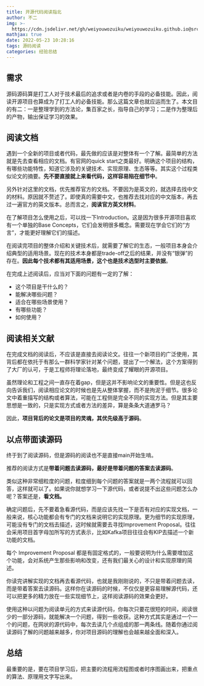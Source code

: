 ```yaml
---
title: 开源代码阅读指北
author: 不二
img: >-
  https://cdn.jsdelivr.net/gh/weiyouwozuiku/weiyouwozuiku.github.io@src/source/_posts/PageImg/经验总结/开源代码阅读指北.jpeg
mathjax: true
date: 2022-05-23 10:28:16
tags: 源码阅读
categories: 经验总结
---
```


## 需求

源码源码算是打工人对于技术最后的追求或者是内卷的手段的必备技能。因此，阅读开源项目也算成为了打工人的必备技能。那么这篇文章也就应运而生了。本文目的有二：一是整理学到的方法论，集百家之长，指导自己的学习；二是作为整理后的产物，输出保证学习的效果。

## 阅读文档

遇到一个全新的项目或者代码，最先做的应该是对整体有一个了解。最简单的方法就是先去查看相应的文档。有官网的quick start之类最好。明确这个项目的结构，有哪些功能特性，知道它涉及的关键技术、实现原理、生态等等。其实这个过程类似论文的摘要。**先不要直接就上来看代码，这样容易陷在细节中**。

另外针对这里的文档，优先推荐官方的文档。不要因为是英文的，就选择去找中文的材料。原因就不赘述了。即使真的需要中文，也推荐去找对应的中文版本，再去过一遍官方的英文版本。总而言之，**阅读官方英文材料**。

在了解项目怎么使用之后，可以找一下Introduction。这是因为很多开源项目喜欢有一个单独的Base Concepts，它们会发明很多概念。需要现在学会它们的“方言”，才能更好理解它们的描述。

在阅读完项目的整体介绍和关键技术后，就需要了解它的生态，一般项目本身会介绍典型的适用场景。现在的技术本身都是trade-off之后的结果，并没有“银弹”的存在。**因此每个技术都有其适用场景，这个也是技术选型时主要依据**。

在完成上述阅读后，应当对下面的问题有一定的了解：

- 这个项目是干什么的？
- 能解决哪些问题？
- 适合在哪些场景使用？
- 有哪些功能？
- 如何使用？

## 阅读相关文献

在完成文档的阅读后，不应该是直接去阅读论文。往往一个新项目的广泛使用，其背后都在依托于有那么一群科学家针对某个问题，提出了一个解法，这个方案得到了大厂的认可，于是工程师将理论落地，最终变成了耀眼的开源项目。

虽然理论和工程之间一直存在着gap，但是这并不影响论文的重要性。但是这也反向告诉我们，阅读相应论文的时候也是先从整体掌握，而不是拘泥于细节。很多论文中着重描写的结构或者算法，可能在工程侧是完全不同的实现方法。但是其主要思想是一致的，只是实现方式或者方法的差异，算是条条大道通罗马？

因此，**项目背后的论文是项目的灵魂，其优先级高于源码**。

## 以点带面读源码

终于到了阅读源码，但是源码的阅读也不是直接main开始生啃。

推荐的阅读方式是**带着问题去读源码，最好是带着问题的答案去读源码**。

类似这种非常细粒度的问题，粒度细到每个问题的答案就是一两个流程就可以回答，这样就可以了。如果说你就想学习一下源代码，或者说提不出这些问题怎么办呢？答案还是，**看文档。**

确定问题后，先不要着急看源代码，而是应该先找一下是否有对应的实现文档，一般来说，核心功能都会有专门的文档来说明它的实现原理。更为细节的实现原理，可能没有专门的文档去描述，这时候就需要去寻找Improvement Proposal。往往会采用项目首字母加所写的方式表示，比如Kafka项目往往会有KIP去描述一个新功能的文档。

每个 Improvement Proposal 都是有固定格式的，一般要说明为什么需要增加这个功能，会对系统产生那些影响和改变，还有我们最关心的设计和实现原理的简述。

你读完讲解实现的文档再去看源代码，也就是我刚刚说的，不只是带着问题去读，而是带着答案去读源码。这样你在读源码的时候，不仅仅是更容易理解源代码，还可以把更多的精力放在一些实现细节上，这样阅读源码的效果会更好。

使用这种以问题为阅读单元的方式来读源代码，你每次只要花很短的时间，阅读很少的一部分源码，就能解决一个问题，得到一些收获。这种方式其实是通过一个一个的问题，在网状的源代码中，每次去读几个点组成的那一两条线。随着你通过阅读源码了解的问题越来越多，你对项目源码的理解也会越来越全面和深入。

## 总结

最重要的是，要在项目学习后，把主要的流程用流程图或者时序图画出来，把重点的算法、原理用文字写出来。
